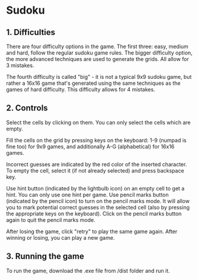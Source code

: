 # Sudoku #
## 1. Difficulties ##
There are four difficulty options in the game. The first three: easy, medium and hard, follow the regular sudoku game rules. The bigger difficulty option, the more advanced techniques are used to generate the grids. 
All allow for 3 mistakes.

The fourth difficulty is called "big" - it is not a typical 9x9 sudoku game, but rather a 16x16 game that's generated using the same techniques as the games of hard difficulty. This difficulty allows for 4 mistakes.

## 2. Controls ##
Select the cells by clicking on them. You can only select the cells which are empty.

Fill the cells on the grid by pressing keys on the keyboard: 1-9 (numpad is fine too) for 9x9 games, and additionally A-G (alphabetical) for 16x16 games. 

Incorrect guesses are indicated by the red color of the inserted character. To empty the cell, select it (if not already selected) and press backspace key.

Use hint button (indicated by the lightbulb icon) on an empty cell to get a hint. You can only use one hint per game. Use pencil marks button (indicated by the pencil icon) to turn on the pencil marks mode. It will 
allow you to mark potential correct guesses in the selected cell (also by pressing the appropriate keys on the keyboard). Click on the pencil marks button again to quit the pencil marks mode.

After losing the game, click "retry" to play the same game again. After winning or losing, you can play a new game.

## 3. Running the game ##
To run the game, download the .exe file from /dist folder and run it.
